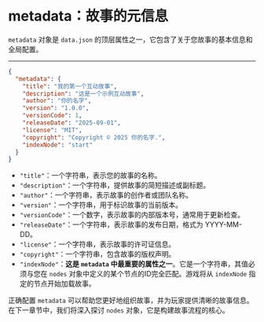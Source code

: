 # metadata：故事的元信息

`metadata` 对象是 `data.json` 的顶层属性之一，它包含了关于您故事的基本信息和全局配置。

---

```json
{
  "metadata": {
    "title": "我的第一个互动故事",
    "description": "这是一个示例互动故事",
    "author": "你的名字",
    "version": "1.0.0",
    "versionCode": 1,
    "releaseDate": "2025-09-01",
    "license": "MIT",
    "copyright": "Copyright © 2025 你的名字.",
    "indexNode": "start"
  }
}
```

*   `"title"`：一个字符串，表示您的故事的名称。
*   `"description"`：一个字符串，提供故事的简短描述或副标题。
*   `"author"`：一个字符串，表示故事的创作者或团队名称。
*   `"version"`：一个字符串，用于标识故事的当前版本。
*   `"versionCode"`：一个数字，表示故事的内部版本号，通常用于更新检查。
*   `"releaseDate"`：一个字符串，表示故事的发布日期，格式为 YYYY-MM-DD。
*   `"license"`：一个字符串，表示故事的许可证信息。
*   `"copyright"`：一个字符串，包含故事的版权声明。
*   `"indexNode"`：**这是 `metadata` 中最重要的属性之一**。它是一个字符串，其值必须与您在 `nodes` 对象中定义的某个节点的ID完全匹配。游戏将从 `indexNode` 指定的节点开始加载故事。

正确配置 `metadata` 可以帮助您更好地组织故事，并为玩家提供清晰的故事信息。在下一章节中，我们将深入探讨 `nodes` 对象，它是构建故事流程的核心。